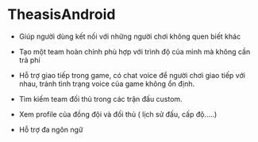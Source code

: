 # TheasisAndroid

  - Giúp người dùng kết nối với những người chơi không quen biết khác

  - Tạo một team hoàn chỉnh phù hợp với trình độ của mình mà không cần trả phí

  - Hỗ trợ giao tiếp trong game, có chat voice để người chơi giao tiếp với nhau, tránh tình trạng voice của game không ổn định.

  - Tìm kiếm team đối thủ trong các trận đấu custom.

  - Xem profile của đồng đội và đối thủ ( lịch sử đấu, cấp độ…..)

  - Hỗ trợ đa ngôn ngữ

